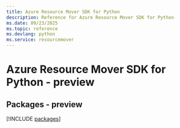 ```yaml
---
title: Azure Resource Mover SDK for Python
description: Reference for Azure Resource Mover SDK for Python
ms.date: 09/23/2025
ms.topic: reference
ms.devlang: python
ms.service: resourcemover
---
```

# Azure Resource Mover SDK for Python - preview
## Packages - preview
[!INCLUDE [packages](resource-mover-index.md)]